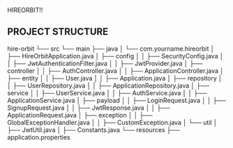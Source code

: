 HIREORBIT!!


## PROJECT STRUCTURE
hire-orbit
 └── src
      └── main
           ├── java
           │    └── com.yourname.hireorbit
           │           ├── HireOrbitApplication.java
           │           ├── config
           │           │     ├── SecurityConfig.java
           │           │     ├── JwtAuthenticationFilter.java
           │           │     ├── JwtProvider.java
           │           ├── controller
           │           │     ├── AuthController.java
           │           │     ├── ApplicationController.java
           │           ├── entity
           │           │     ├── User.java
           │           │     ├── Application.java
           │           ├── repository
           │           │     ├── UserRepository.java
           │           │     ├── ApplicationRepository.java
           │           ├── service
           │           │     ├── UserService.java
           │           │     ├── AuthService.java
           │           │     ├── ApplicationService.java
           │           ├── payload
           │           │     ├── LoginRequest.java
           │           │     ├── SignupRequest.java
           │           │     ├── JwtResponse.java
           │           │     ├── ApplicationRequest.java
           │           ├── exception
           │           │     ├── GlobalExceptionHandler.java
           │           │     ├── CustomException.java
           │           └── util
           │                 ├── JwtUtil.java
           │                 ├── Constants.java
           └── resources
                ├── application.properties
                
